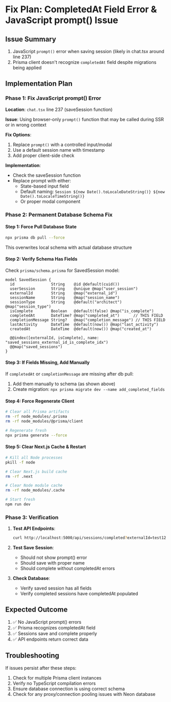 # Fix Plan: CompletedAt Field Error & JavaScript prompt() Issue

## Issue Summary
1. JavaScript `prompt()` error when saving session (likely in chat.tsx around line 237)
2. Prisma client doesn't recognize `completedAt` field despite migrations being applied

## Implementation Plan

### Phase 1: Fix JavaScript prompt() Error
**Location**: `chat.tsx` line 237 (saveSession function)

**Issue**: Using browser-only `prompt()` function that may be called during SSR or in wrong context

**Fix Options**:
1. Replace `prompt()` with a controlled input/modal
2. Use a default session name with timestamp
3. Add proper client-side check

**Implementation**:
- Check the saveSession function
- Replace prompt with either:
  - State-based input field
  - Default naming: `Session ${new Date().toLocaleDateString()} ${new Date().toLocaleTimeString()}`
  - Or proper modal component

### Phase 2: Permanent Database Schema Fix

#### Step 1: Force Pull Database State
```bash
npx prisma db pull --force
```
This overwrites local schema with actual database structure

#### Step 2: Verify Schema Has Fields
Check `prisma/schema.prisma` for SavedSession model:
```prisma
model SavedSession {
  id                String    @id @default(cuid())
  userSession       String    @unique @map("user_session")
  externalId        String    @map("external_id")
  sessionName       String    @map("session_name")
  sessionType       String    @default("architect") @map("session_type")
  isComplete        Boolean   @default(false) @map("is_complete")
  completedAt       DateTime? @map("completed_at")      // THIS FIELD
  completionMessage String?   @map("completion_message") // THIS FIELD
  lastActivity      DateTime  @default(now()) @map("last_activity")
  createdAt         DateTime  @default(now()) @map("created_at")

  @@index([externalId, isComplete], name: "saved_sessions_external_id_is_complete_idx")
  @@map("saved_sessions")
}
```

#### Step 3: If Fields Missing, Add Manually
If `completedAt` or `completionMessage` are missing after db pull:
1. Add them manually to schema (as shown above)
2. Create migration: `npx prisma migrate dev --name add_completed_fields`

#### Step 4: Force Regenerate Client
```bash
# Clear all Prisma artifacts
rm -rf node_modules/.prisma
rm -rf node_modules/@prisma/client

# Regenerate fresh
npx prisma generate --force
```

#### Step 5: Clear Next.js Cache & Restart
```bash
# Kill all Node processes
pkill -f node

# Clear Next.js build cache
rm -rf .next

# Clear Node module cache
rm -rf node_modules/.cache

# Start fresh
npm run dev
```

### Phase 3: Verification

1. **Test API Endpoints**:
   ```bash
   curl http://localhost:5000/api/sessions/completed?externalId=test123
   ```

2. **Test Save Session**:
   - Should not show prompt() error
   - Should save with proper name
   - Should complete without completedAt errors

3. **Check Database**:
   - Verify saved session has all fields
   - Verify completed sessions have completedAt populated

## Expected Outcome
1. ✅ No JavaScript prompt() errors
2. ✅ Prisma recognizes completedAt field
3. ✅ Sessions save and complete properly
4. ✅ API endpoints return correct data

## Troubleshooting
If issues persist after these steps:
1. Check for multiple Prisma client instances
2. Verify no TypeScript compilation errors
3. Ensure database connection is using correct schema
4. Check for any proxy/connection pooling issues with Neon database